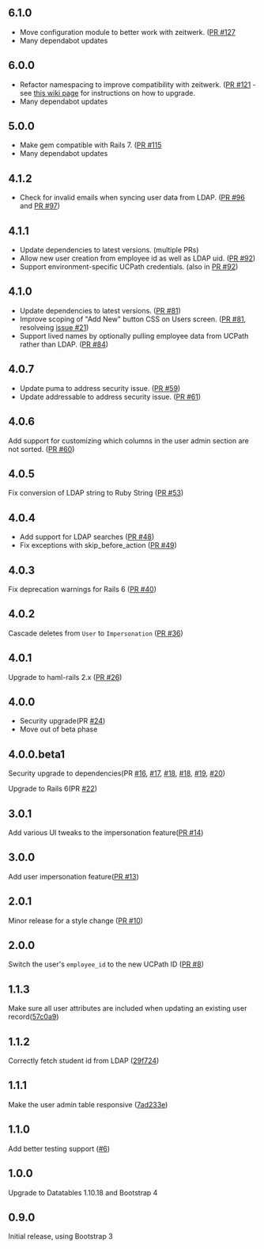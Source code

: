 ## 6.1.0

- Move configuration module to better work with zeitwerk. ([PR #127](https://github.com/ucb-ist-eas/ucb_rails_user/pull/127)
- Many dependabot updates

## 6.0.0

- Refactor namespacing to improve compatibility with zeitwerk. ([PR #121](https://github.com/ucb-ist-eas/ucb_rails_user/pull/121) - see [this wiki page](https://github.com/ucb-ist-eas/ucb_rails_user/wiki/Upgrading-to-version-6.0) for instructions on how to upgrade.
- Many dependabot updates

## 5.0.0

- Make gem compatible with Rails 7. ([PR #115](https://github.com/ucb-ist-eas/ucb_rails_user/pull/115)
- Many dependabot updates

## 4.1.2

- Check for invalid emails when syncing user data from LDAP. ([PR #96](https://github.com/ucb-ist-eas/ucb_rails_user/pull/96) and [PR #97](https://github.com/ucb-ist-eas/ucb_rails_user/pull/97))

## 4.1.1

- Update dependencies to latest versions. (multiple PRs)
- Allow new user creation from employee id as well as LDAP uid. ([PR #92](https://github.com/ucb-ist-eas/ucb_rails_user/pull/92))
- Support environment-specific UCPath credentials. (also in [PR #92](https://github.com/ucb-ist-eas/ucb_rails_user/pull/92))

## 4.1.0

- Update dependencies to latest versions. ([PR #81](https://github.com/ucb-ist-eas/ucb_rails_user/pull/81))
- Improve scoping of "Add New" button CSS on Users screen. ([PR #81](https://github.com/ucb-ist-eas/ucb_rails_user/pull/81), resolveing [issue #21](https://github.com/ucb-ist-eas/ucb_rails_user/issues/21))
- Support lived names by optionally pulling employee data from UCPath rather than LDAP. ([PR #84](https://github.com/ucb-ist-eas/ucb_rails_user/pull/84))

## 4.0.7

- Update puma to address security issue. ([PR #59](https://github.com/ucb-ist-eas/ucb_rails_user/pull/59))
- Update addressable to address security issue. ([PR #61](https://github.com/ucb-ist-eas/ucb_rails_user/pull/61))

## 4.0.6

Add support for customizing which columns in the user admin section are not sorted. ([PR #60](https://github.com/ucb-ist-eas/ucb_rails_user/pull/60))

## 4.0.5

Fix conversion of LDAP string to Ruby String ([PR #53](https://github.com/ucb-ist-eas/ucb_rails_user/pull/53))

## 4.0.4

- Add support for LDAP searches ([PR #48](https://github.com/ucb-ist-eas/ucb_rails_user/pull/48))
- Fix exceptions with skip_before_action ([PR #49](https://github.com/ucb-ist-eas/ucb_rails_user/pull/49))

## 4.0.3

Fix deprecation warnings for Rails 6 ([PR #40](https://github.com/ucb-ist-eas/ucb_rails_user/pull/40))

## 4.0.2

Cascade deletes from `User` to `Impersonation` ([PR #36](https://github.com/ucb-ist-eas/ucb_rails_user/pull/36))

## 4.0.1

Upgrade to haml-rails 2.x ([PR #26](https://github.com/ucb-ist-eas/ucb_rails_user/pull/26))

## 4.0.0

- Security upgrade(PR [#24](https://github.com/ucb-ist-eas/ucb_rails_user/pull/24))
- Move out of beta phase

## 4.0.0.beta1

Security upgrade to dependencies(PR [#16](https://github.com/ucb-ist-eas/ucb_rails_user/pull/16), [#17](https://github.com/ucb-ist-eas/ucb_rails_user/pull/17), [#18](https://github.com/ucb-ist-eas/ucb_rails_user/pull/18), [#18](https://github.com/ucb-ist-eas/ucb_rails_user/pull/18), [#19](https://github.com/ucb-ist-eas/ucb_rails_user/pull/19), [#20](https://github.com/ucb-ist-eas/ucb_rails_user/pull/20))

Upgrade to Rails 6(PR [#22](https://github.com/ucb-ist-eas/ucb_rails_user/pull/22))

## 3.0.1

Add various UI tweaks to the impersonation feature([PR #14](https://github.com/ucb-ist-eas/ucb_rails_user/pull/14))

## 3.0.0

Add user impersonation feature([PR #13](https://github.com/ucb-ist-eas/ucb_rails_user/pull/13))

## 2.0.1

Minor release for a style change ([PR #10](https://github.com/ucb-ist-eas/ucb_rails_user/pull/10))

## 2.0.0

Switch the user's `employee_id` to the new UCPath ID ([PR #8](https://github.com/ucb-ist-eas/ucb_rails_user/pull/8))

## 1.1.3

Make sure all user attributes are included when updating an existing user record([57c0a9](https://github.com/ucb-ist-eas/ucb_rails_user/commit/57c0a9b9162bf42f9469a79d6f9b04c4777581a4))

## 1.1.2

Correctly fetch student id from LDAP ([29f724](https://github.com/ucb-ist-eas/ucb_rails_user/commit/29f724084ae1de1dbf5cdbf6d670ed393453b0fd))

## 1.1.1

Make the user admin table responsive ([7ad233e](https://github.com/ucb-ist-eas/ucb_rails_user/commit/7ad23e388edd9cfa805fce9b44bc4680bced9968))

## 1.1.0

Add better testing support ([#6](https://github.com/ucb-ist-eas/ucb_rails_user/pull/6))

## 1.0.0

Upgrade to Datatables 1.10.18 and Bootstrap 4

## 0.9.0

Initial release, using Bootstrap 3
